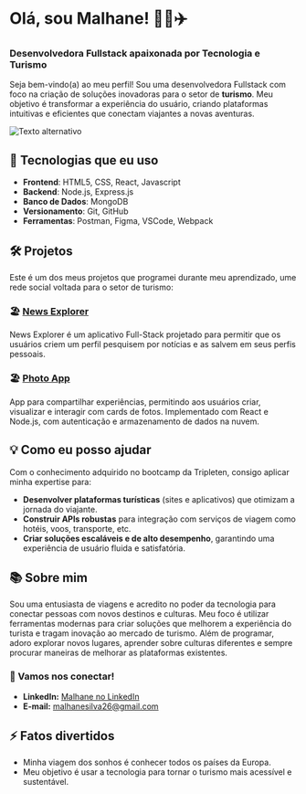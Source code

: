 # Olá, sou Malhane! 👨‍💻✈️

### Desenvolvedora Fullstack apaixonada por Tecnologia e Turismo

Seja bem-vindo(a) ao meu perfil! Sou uma desenvolvedora Fullstack com foco na criação de soluções inovadoras para o setor de **turismo**. Meu objetivo é transformar a experiência do usuário, criando plataformas intuitivas e eficientes que conectam viajantes a novas aventuras.

![Texto alternativo](https://img.freepik.com/free-vector/custom-style-script-website-optimization-coding-software-development-female-programmer-cartoon-character-working-adding-javascript-css-code-vector-isolated-concept-metaphor-illustration_335657-2789.jpg?ga=GA1.1.2117902705.1731429722&semt=ais_hybrid
)

## 🚀 Tecnologias que eu uso

-   **Frontend**: HTML5, CSS, React, Javascript
-   **Backend**: Node.js, Express.js
-   **Banco de Dados**: MongoDB
-   **Versionamento**: Git, GitHub
-   **Ferramentas**: Postman, Figma, VSCode, Webpack

## 🛠️ Projetos

Este é um dos meus projetos que programei durante meu aprendizado, ume rede social voltada para o setor de turismo:

### 🏖️ [News Explorer](https://github.com/malhanecarvalho/news-explorer-frontend)

News Explorer é um aplicativo Full-Stack projetado para permitir que os usuários criem um perfil pesquisem por notícias e as salvem em seus perfis pessoais.

### 🏖️ [Photo App](https://github.com/malhanecarvalho/web_project_api_full)

App para compartilhar experiências, permitindo aos usuários criar, visualizar e interagir com cards de fotos. Implementado com React e Node.js, com autenticação e armazenamento de dados na nuvem.

## 💡 Como eu posso ajudar

Com o conhecimento adquirido no bootcamp da Tripleten, consigo aplicar minha expertise para:

-   **Desenvolver plataformas turísticas** (sites e aplicativos) que otimizam a jornada do viajante.
-   **Construir APIs robustas** para integração com serviços de viagem como hotéis, voos, transporte, etc.
-   **Criar soluções escaláveis e de alto desempenho**, garantindo uma experiência de usuário fluida e satisfatória.

## 📚 Sobre mim

Sou uma entusiasta de viagens e acredito no poder da tecnologia para conectar pessoas com novos destinos e culturas. Meu foco é utilizar ferramentas modernas para criar soluções que melhorem a experiência do turista e tragam inovação ao mercado de turismo. Além de programar, adoro explorar novos lugares, aprender sobre culturas diferentes e sempre procurar maneiras de melhorar as plataformas existentes.

### 🔗 Vamos nos conectar!

-  **LinkedIn:** [Malhane no LinkedIn](https://www.linkedin.com/public-profile/settings?lipi=urn%3Ali%3Apage%3Ad_flagship3_profile_self_edit_contact-info%3BYOG%2F6HeGTkmZOkZ3gZqpNw%3D%3D)
-  **E-mail:** malhanesilva26@gmail.com

## ⚡ Fatos divertidos

-   Minha viagem dos sonhos é conhecer todos os países da Europa.
-   Meu objetivo é usar a tecnologia para tornar o turismo mais acessível e sustentável.
##
